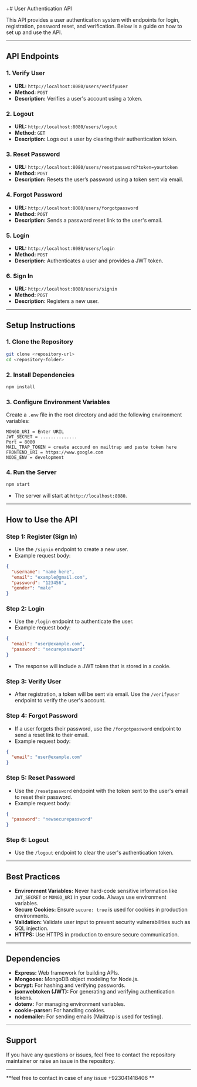 +# User Authentication API

This API provides a user authentication system with endpoints for login, registration, password reset, and verification. Below is a guide on how to set up and use the API.

---

## **API Endpoints**

### 1. **Verify User**
- **URL:** `http://localhost:8080/users/verifyuser`
- **Method:** `POST`
- **Description:** Verifies a user's account using a token.

### 2. **Logout**
- **URL:** `http://localhost:8080/users/logout`
- **Method:** `GET`
- **Description:** Logs out a user by clearing their authentication token.

### 3. **Reset Password**
- **URL:** `http://localhost:8080/users/resetpassword?token=yourtoken`
- **Method:** `POST`
- **Description:** Resets the user’s password using a token sent via email.

### 4. **Forgot Password**
- **URL:** `http://localhost:8080/users/forgotpassword`
- **Method:** `POST`
- **Description:** Sends a password reset link to the user's email.

### 5. **Login**
- **URL:** `http://localhost:8080/users/login`
- **Method:** `POST`
- **Description:** Authenticates a user and provides a JWT token.

### 6. **Sign In**
- **URL:** `http://localhost:8080/users/signin`
- **Method:** `POST`
- **Description:** Registers a new user.

---

## **Setup Instructions**

### **1. Clone the Repository**
```bash
git clone <repository-url>
cd <repository-folder>
```

### **2. Install Dependencies**
```bash
npm install
```

### **3. Configure Environment Variables**
Create a `.env` file in the root directory and add the following environment variables:

```env
MONGO_URI = Enter URIL
JWT_SECRET = ..............
Port = 8080
MAIL_TRAP_TOKEN = create accound on mailtrap and paste token here
FRONTEND_URI = https://www.google.com
NODE_ENV = development
```

### **4. Run the Server**
```bash
npm start
```
- The server will start at `http://localhost:8080`.

---

## **How to Use the API**

### **Step 1: Register (Sign In)**
- Use the `/signin` endpoint to create a new user.
- Example request body:
```json
{
  "username": "name here",
  "email": "example@gmail.com",
  "password": "123456",
  "gender": "male"
}
```

### **Step 2: Login**
- Use the `/login` endpoint to authenticate the user.
- Example request body:
```json
{
  "email": "user@example.com",
  "password": "securepassword"
}
```
- The response will include a JWT token that is stored in a cookie.

### **Step 3: Verify User**
- After registration, a token will be sent via email. Use the `/verifyuser` endpoint to verify the user's account.

### **Step 4: Forgot Password**
- If a user forgets their password, use the `/forgotpassword` endpoint to send a reset link to their email.
- Example request body:
```json
{
  "email": "user@example.com"
}
```

### **Step 5: Reset Password**
- Use the `/resetpassword` endpoint with the token sent to the user's email to reset their password.
- Example request body:
```json
{
  "password": "newsecurepassword"
}
```

### **Step 6: Logout**
- Use the `/logout` endpoint to clear the user's authentication token.

---

## **Best Practices**
- **Environment Variables:** Never hard-code sensitive information like `JWT_SECRET` or `MONGO_URI` in your code. Always use environment variables.
- **Secure Cookies:** Ensure `secure: true` is used for cookies in production environments.
- **Validation:** Validate user input to prevent security vulnerabilities such as SQL injection.
- **HTTPS:** Use HTTPS in production to ensure secure communication.

---

## **Dependencies**
- **Express:** Web framework for building APIs.
- **Mongoose:** MongoDB object modeling for Node.js.
- **bcrypt:** For hashing and verifying passwords.
- **jsonwebtoken (JWT):** For generating and verifying authentication tokens.
- **dotenv:** For managing environment variables.
- **cookie-parser:** For handling cookies.
- **nodemailer:** For sending emails (Mailtrap is used for testing).

---

## **Support**
If you have any questions or issues, feel free to contact the repository maintainer or raise an issue in the repository.

---

**feel free to contact in case of any issue +923041418406 ** 
